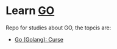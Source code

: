 # Learn [GO](https://golang.org/)
Repo for studies about GO, the topcis are:

* [Go (Golang): Curse](https://github.com/robsonoduarte/learn-go/tree/master/go-curse)
